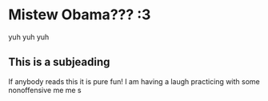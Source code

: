 # Mistew Obama??? :3
yuh yuh yuh
## This is a subjeading
If anybody reads this it is pure fun! I am having a laugh practicing with some nonoffensive me me s
